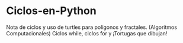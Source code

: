 # Ciclos-en-Python
Nota de ciclos y uso de turtles para polígonos y fractales. (Algoritmos Computacionales)
Ciclos while, ciclos for y ¡Tortugas que dibujan!
